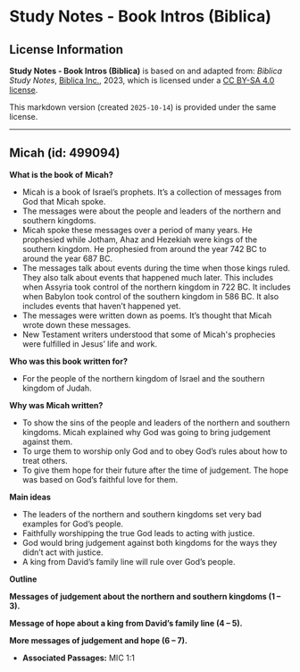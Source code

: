 # Study Notes - Book Intros (Biblica)

## License Information

**Study Notes - Book Intros (Biblica)** is based on and adapted from: _Biblica Study Notes_, [Biblica Inc.](https://www.biblica.com/), 2023, which is licensed under a [CC BY-SA 4.0 license](https://creativecommons.org/licenses/by-sa/4.0/legalcode.en).

This markdown version (created `2025-10-14`) is provided under the same license.



--------------------------------

## Micah (id: 499094)

**What is the book of** **Micah?**

* Micah is a book of Israel’s prophets. It’s a collection of messages from God that Micah spoke.
* The messages were about the people and leaders of the northern and southern kingdoms.
* Micah spoke these messages over a period of many years. He prophesied while Jotham, Ahaz and Hezekiah were kings of the southern kingdom. He prophesied from around the year 742 BC to around the year 687 BC.
* The messages talk about events during the time when those kings ruled. They also talk about events that happened much later. This includes when Assyria took control of the northern kingdom in 722 BC. It includes when Babylon took control of the southern kingdom in 586 BC. It also includes events that haven’t happened yet.
* The messages were written down as poems. It’s thought that Micah wrote down these messages.
* New Testament writers understood that some of Micah's prophecies were fulfilled in Jesus’ life and work.

**Who was this book written for?**

* For the people of the northern kingdom of Israel and the southern kingdom of Judah.

**Why was Micah written?**

* To show the sins of the people and leaders of the northern and southern kingdoms. Micah explained why God was going to bring judgement against them.
* To urge them to worship only God and to obey God’s rules about how to treat others.
* To give them hope for their future after the time of judgement. The hope was based on God’s faithful love for them.

**Main ideas**

* The leaders of the northern and southern kingdoms set very bad examples for God’s people.
* Faithfully worshipping the true God leads to acting with justice.
* God would bring judgement against both kingdoms for the ways they didn’t act with justice.
* A king from David’s family line will rule over God’s people.

**Outline**

**Messages of judgement about the northern and southern kingdoms (1 – 3\).**

**Message of hope about a king from David’s family line (4 – 5\).**

**More messages of judgement and hope (6 ­– 7\).**

* **Associated Passages:** MIC 1:1


